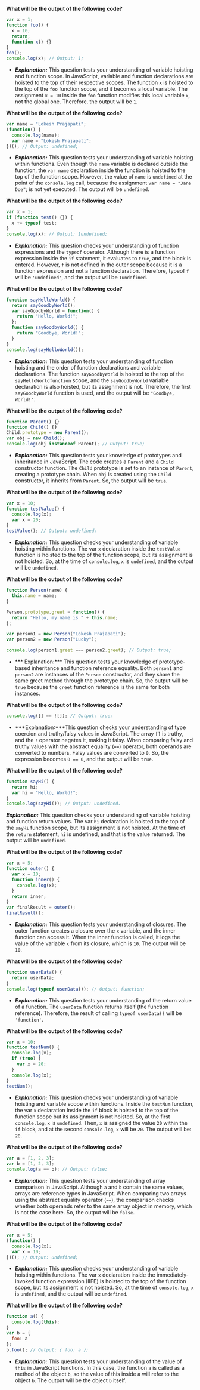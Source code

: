 **What will be the output of the following code?**
```javascript
var x = 1;
function foo() {
  x = 10;
  return;
  function x() {}
}
foo();
console.log(x); // Output: 1;
```
- ***Explanation:*** This question tests your understanding of variable hoisting and function scope. In JavaScript, variable and function declarations are hoisted to the top of their respective scopes. The function `x` is hoisted to the top of the `foo` function scope, and it becomes a local variable. The assignment `x = 10` inside the `foo` function modifies this local variable `x`, not the global one. Therefore, the output will be `1`.

**What will be the output of the following code?**
```javascript
var name = "Lokesh Prajapati";
(function() {
  console.log(name);
  var name = "Lokesh Prajapati";
})(); // Output: undefined;
```
- ***Explanation:*** This question tests your understanding of variable hoisting within functions. Even though the `name` variable is declared outside the function, the `var name` declaration inside the function is hoisted to the top of the function scope. However, the value of `name` is `undefined` at the point of the `console.log` call, because the assignment `var name = "Jane Doe"`; is not yet executed. The output will be `undefined`.

**What will be the output of the following code?**
```javascript
var x = 1;
if (function test() {}) {
  x += typeof test;
}
console.log(x); // Output: 1undefined;
```
- ***Explanation:*** This question checks your understanding of function expressions and the `typeof` operator. Although there is a function expression inside the `if` statement, it evaluates to `true`, and the block is entered. However, `f` is not defined in the outer scope because it is a function expression and not a function declaration. Therefore, typeof `f` will be `'undefined'`, and the output will be `1undefined`.

**What will be the output of the following code?**
```javascript
function sayHelloWorld() {
  return sayGoodbyWorld();
  var sayGoodbyWorld = function() {
    return "Hello, World!";
  };
  function sayGoodbyWorld() {
    return "Goodbye, World!";
  }
}
console.log(sayHelloWorld());
```
- ***Explanation:*** This question tests your understanding of function hoisting and the order of function declarations and variable declarations. The function `sayGoodbyWorld` is hoisted to the top of the `sayHelloWorldfunction` scope, and the `sayGoodbyWorld` variable declaration is also hoisted, but its assignment is not. Therefore, the first `sayGoodbyWorld` function is used, and the output will be `"Goodbye, World!"`.

**What will be the output of the following code?**
```javascript
function Parent() {}
function Child() {}
Child.prototype = new Parent();
var obj = new Child();
console.log(obj instanceof Parent); // Output: true;
```
- ***Explanation:*** This question tests your knowledge of prototypes and inheritance in JavaScript. The code creates a `Parent` and a `Child` constructor function. The `Child` prototype is set to an instance of `Parent`, creating a prototype chain. When `obj` is created using the `Child` constructor, it inherits from `Parent`. So, the output will be `true`.

**What will be the output of the following code?**
```javascript
var x = 10;
function testValue() {
  console.log(x);
  var x = 20;
}
testValue(); // Output: undefined;
```
- ***Explanation:*** This question checks your understanding of variable hoisting within functions. The var `x` declaration inside the `testValue` function is hoisted to the top of the function scope, but its assignment is not hoisted. So, at the time of `console.log`, `x` is `undefined`, and the output will be `undefined`.

**What will be the output of the following code?**
```javascript
function Person(name) {
  this.name = name;
}

Person.prototype.greet = function() {
  return "Hello, my name is " + this.name;
};

var person1 = new Person("Lokesh Prajapati");
var person2 = new Person("Lucky");

console.log(person1.greet === person2.greet); // Output: true;
```
- *** Explanation:*** This question tests your knowledge of prototype-based inheritance and function reference equality. Both `person1` and `person2` are instances of the `Person` constructor, and they share the same greet method through the prototype chain. So, the output will be `true` because the `greet` function reference is the same for both instances.

**What will be the output of the following code?**
```javascript
console.log([] == ![]); // Output: true;
```
- ***Explanation:***This question checks your understanding of type coercion and truthy/falsy values in JavaScript. The array `[]` is truthy, and the `!` operator negates it, making it falsy. When comparing falsy and truthy values with the abstract equality (`==`) operator, both operands are converted to numbers. Falsy values are converted to `0`. So, the expression becomes `0 == 0`, and the output will be `true`.

**What will be the output of the following code?**
```javascript
function sayHi() {
  return hi;
  var hi = "Hello, World!";
}
console.log(sayHi()); // Output: undefined.
```
***Explanation:*** This question checks your understanding of variable hoisting and function return values. The var `hi` declaration is hoisted to the top of the `sayHi` function scope, but its assignment is not hoisted. At the time of the `return` statement, `hi` is undefined, and that is the value returned. The output will be `undefined`.

**What will be the output of the following code?**
```javascript
var x = 5;
function outer() {
  var x = 10;
  function inner() {
    console.log(x);
  }
  return inner;
}
var finalResult = outer();
finalResult();
```
- ***Explanation:*** This question tests your understanding of closures. The outer function creates a closure over the `x` variable, and the inner function can access it. When the inner function is called, it logs the value of the variable `x` from its closure, which is `10`. The output will be `10`.

**What will be the output of the following code?**
```javascript
function userData() {
  return userData;
}
console.log(typeof userData()); // Output: function;
```
- ***Explanation:*** This question tests your understanding of the return value of a function. The `userData` function returns itself (the function reference). Therefore, the result of calling `typeof userData()` will be `'function'`.

**What will be the output of the following code?**
```javascript
var x = 10;
function testNum() {
  console.log(x);
  if (true) {
    var x = 20;
  }
  console.log(x);
}
testNum();
```
- ***Explanation:*** This question checks your understanding of variable hoisting and variable scope within functions. Inside the `testNum` function, the var `x` declaration Inside the `if` block is hoisted to the top of the function scope but its assignment is not hoisted. So, at the first `console.log`, `x` is `undefined`. Then, `x` is assigned the value `20` within the `if` block, and at the second `console.log`, `x` will be `20`. The output will be: `20`.

**What will be the output of the following code?**
```javascript
var a = [1, 2, 3];
var b = [1, 2, 3];
console.log(a == b); // Output: false;
```
- ***Explanation:*** This question tests your understanding of array comparison in JavaScript. Although `a` and `b` contain the same values, arrays are reference types in JavaScript. When comparing two arrays using the abstract equality operator (`==`), the comparison checks whether both operands refer to the same array object in memory, which is not the case here. So, the output will be `false`.

**What will be the output of the following code?**
```javascript
var x = 5;
(function() {
  console.log(x);
  var x = 10;
})(); // Output: undefined;
```
- ***Explanation:*** This question checks your understanding of variable hoisting within functions. The var `x` declaration inside the immediately-invoked function expression (IIFE) is hoisted to the top of the function scope, but its assignment is not hoisted. So, at the time of `console.log`, `x` is `undefined`, and the output will be `undefined`.

**What will be the output of the following code?**
```javascript
function a() {
  console.log(this);
}
var b = {
  foo: a
};
b.foo(); // Output: { foo: a };
```
- ***Explanation:*** This question tests your understanding of the value of `this` in JavaScript functions. In this case, the function `a` is called as a method of the object `b`, so the value of this inside a will refer to the object `b`. The output will be the object `b` itself.

<!-- 1. Given an array of names, create an <li> with them.
2. Given an array of numbers and dates. Calculate the sum of elements greater than 150
3. Write a function that outputs the smaller of two numbers
4. Lowercase the first letter in a string
5. Calculate the sum of elements of two arrays `sumOfArrays(arr1,arr2)`. Is it possible to do it in one line?
6. Find the number of identical characters in a string (eg 'aabbaaacabdddee') and output the result as an object `{a:2, b:3}`
7. Assign to the variable week the value of the array of days of the week in Russian if `lang = 'ru'`, in English if `lang = 'en'` and `'Language not defined'` in other cases.
8. Complete task No. 7, using `switch ... case`
9. By clicking on the button with `id="btn"` add the `"input"` class to all input fields on the page;
10. `sum(5)(5) => 10`
11. Specify the reqexp that will output from +(380)66-123-45-67 38066...
12. Output a random array element.
13. List the http methods you know and explain them.
14. What do the codes mean? http 200, 404, 500
15. Display the current year.
16. Output numbers from 1 to 100 with the following condition: if the number is divisible by 3, then output `'div3'`, if by 5, then `'div5'`, if by 3 and 5, then `'div35'`
17. return x === x // false, x = ?
18. Calculate the sum of function arguments. `f() = 0`, `f(1,2,3) = 6`. -->